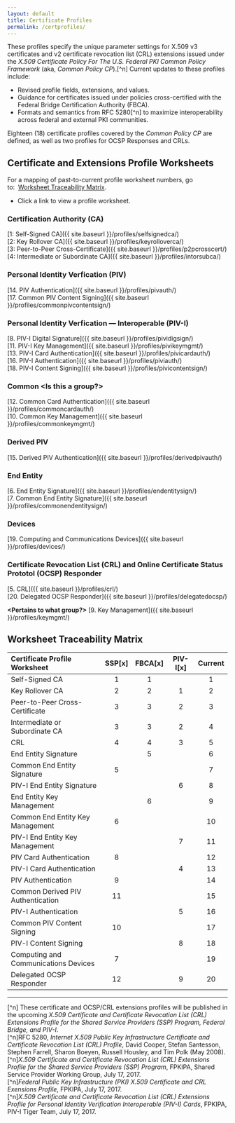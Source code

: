 ```yaml
---
layout: default
title: Certificate Profiles
permalink: /certprofiles/
---
```


These profiles specify the unique parameter settings for X.509 v3 certificates and v2 certificate revocation list (CRL) extensions issued under the _X.509 Certificate Policy For The U.S. Federal PKI Common Policy Framework_ (aka, _Common Policy CP_).[^n] Current updates to these profiles include:
* Revised profile fields, extensions, and values.<!--Validate this with Wendy.-->
* Guidance for certificates issued under policies cross-certified with the Federal Bridge Certification Authority (FBCA).
* Formats and semantics from RFC 5280[^n] to maximize interoperability across federal and external PKI communities. 

Eighteen (18) certificate profiles covered by the _Common Policy CP_ are defined, as well as two profiles for OCSP Responses and CRLs.

## Certificate and Extensions Profile Worksheets

For a mapping of past-to-current profile worksheet numbers, go to:&nbsp;&nbsp;[Worksheet Traceability Matrix](#worksheet-traceability-matrix). 

* Click a link to view a profile worksheet.

### Certification Authority (CA) 
 
[1: Self-Signed CA]({{ site.baseurl }}/profiles/selfsignedca/)<BR>
[2: Key Rollover CA]({{ site.baseurl }}/profiles/keyrolloverca/)<BR>
[3: Peer-to-Peer Cross-Certificate]({{ site.baseurl }}/profiles/p2pcrosscert/)<BR>
[4: Intermediate or Subordinate CA]({{ site.baseurl }}/profiles/intorsubca/)<BR>

### Personal Identity Verfication (PIV)

[14. PIV Authentication]({{ site.baseurl }}/profiles/pivauth/)<BR>
[17. Common PIV Content Signing]({{ site.baseurl }}/profiles/commonpivcontentsign/)<BR>

### Personal Identity Verfication &mdash; Interoperable (PIV-I)

[8. PIV-I Digital Signature]({{ site.baseurl }}/profiles/pividigsign/)<BR>
[11. PIV-I Key Management]({{ site.baseurl }}/profiles/pivikeymgmt/)<BR>
[13. PIV-I Card Authentication]({{ site.baseurl }}/profiles/pivicardauth/)<BR>
[16. PIV-I Authentication]({{ site.baseurl }}/profiles/piviauth/)<BR>
[18. PIV-I Content Signing]({{ site.baseurl }}/profiles/pivicontentsign/)<BR>

### Common <**Is this a group**?>

[12. Common Card Authentication]({{ site.baseurl }}/profiles/commoncardauth/)<BR>
[10. Common Key Management]({{ site.baseurl }}/profiles/commonkeymgmt/)

### Derived PIV

[15. Derived PIV Authentication]({{ site.baseurl }}/profiles/derivedpivauth/)

### End Entity

[6. End Entity Signature]({{ site.baseurl }}/profiles/endentitysign/)<BR>
[7. Common End Entity Signature]({{ site.baseurl }}/profiles/commonendentitysign/)<BR>

### Devices

[19. Computing and Communications Devices]({{ site.baseurl }}/profiles/devices/)

### Certificate Revocation List (CRL) and Online Certificate Status Prototol (OCSP) Responder

[5. CRL]({{ site.baseurl }}/profiles/crl/)<BR>
[20. Delegated OCSP Responder]({{ site.baseurl }}/profiles/delegatedocsp/)

**<Pertains to what group?>**<!--Email to Wendy on 11-20 for her return from leave-->
[9. Key Management]({{ site.baseurl }}/profiles/keymgmt/)
<!--Historical profile worksheet naming for 8-13 doesn't match current worksheet naming. Validate with Wendy next week.-->
## Worksheet Traceability Matrix

| **Certificate Profile Worksheet**   | **SSP[x]**  | **FBCA[x]**     | **PIV-I[x]**     | **Current**   |
| :----------------------------------  | :---------:  | :-----------:    | :-----------:      | :-----------:      |
| Self-Signed CA                       | 1            | 1                |               | 1             |
| Key Rollover CA                      | 2             | 2               |  1            | 2             |
| Peer-to-Peer Cross-Certificate       | 3             | 3                |  2            | 3             |
| Intermediate or Subordinate CA       | 3              | 3               |  2            | 4             |
| CRL                                  | 4              | 4               |  3            | 5             |
| End Entity Signature       |                | 5        |                 | 6             |
| Common End Entity Signature       | 5              |              |               | 7             |
| PIV-I End Entity Signature       |                |              |  6            | 8             |
| End Entity Key Management       |                |  6           |               | 9             |
| Common End Entity Key Management       | 6               |             |               | 10             |
| PIV-I End Entity Key Management       |                |             | 7              | 11             |
| PIV Card Authentication       | 8               |             |               | 12             |
| PIV-I Card Authentication       |                |             |  4             | 13             |
| PIV Authentication       |  9              |             |               | 14             |
| Common Derived PIV Authentication       |  11              |             |               | 15             |
| PIV-I Authentication       |                |             |  5             | 16             |
| Common PIV Content Signing       | 10               |             |               | 17             |
| PIV-I Content Signing       |                |             |  8             | 18             |
| Computing and Communications Devices       | 7               |             |               | 19             |
| Delegated OCSP Responder       | 12               |             | 9             | 20             |

-----------------
[^n] These certificate and OCSP/CRL extensions profiles will be published in the upcoming _X.509 Certificate and Certificate Revocation List (CRL) Extensions Profile for the Shared Service Providers (SSP) Program, Federal Bridge, and PIV-I_.<BR>
[^n]RFC 5280, _Internet X.509 Public Key Infrastructure Certificate and Certificate Revocation List (CRL) Profile_, David Cooper, Stefan Santesson, Stephen Farrell, Sharon Boeyen, Russell Housley, and Tim Polk (May 2008).<BR>
[^n]_X.509 Certificate and Certificate Revocation List (CRL) Extensions Profile for the Shared Service Providers (SSP) Program_, FPKIPA, Shared Service Provider Working Group, July 17, 2017.<BR>
[^n]_Federal Public Key Infrastructure (PKI) X.509 Certificate and CRL Exensions Profile_, FPKIPA, July 17, 2017.<BR>
[^n]_X.509 Certificate and Certificate Revocation List (CRL) Extensions Profile for Personal Identity Verification Interoperable (PIV-I) Cards_, FPKIPA, PIV-I Tiger Team, July 17, 2017.

